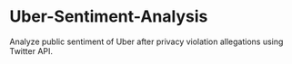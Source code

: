 # Uber-Sentiment-Analysis
Analyze public sentiment of Uber after privacy violation allegations using Twitter API.
